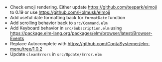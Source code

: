 - Check emoji rendering. Either update https://github.com/teepark/elmoji to 0.19 or use https://github.com/Holmusk/elmoji
- Add useful date formatting back for `formatDate` function
- Add scrolling behavior back to `src/Command.elm`
- Add Keyboard behavior in  `src/Subscription.elm` using https://package.elm-lang.org/packages/elm/browser/latest/Browser-Events
- Replace Autocomplete with https://github.com/ContaSystemer/elm-menu/tree/1.0.2
- Update `cleanErrors` in `src/Update/Error.elm`
